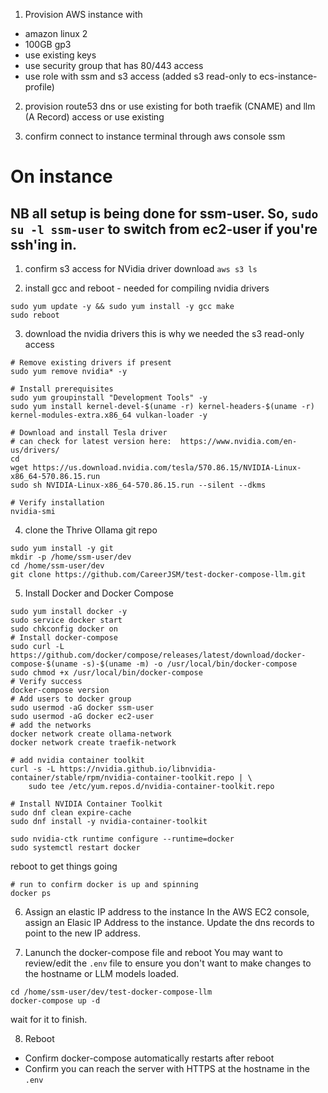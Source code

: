 1. Provision AWS instance with

- amazon linux 2
- 100GB gp3
- use existing keys
- use security group that has 80/443 access
- use role with ssm and s3 access (added s3 read-only to ecs-instance-profile)

2. provision route53 dns or use existing for both traefik (CNAME) and llm (A Record) access or use existing

3. confirm connect to instance terminal through aws console ssm

# On instance

## NB all setup is being done for ssm-user. So, `sudo su -l ssm-user` to switch from ec2-user if you're ssh'ing in.

1. confirm s3 access for NVidia driver download
   `aws s3 ls`

2. install gcc and reboot - needed for compiling nvidia drivers

```
sudo yum update -y && sudo yum install -y gcc make
sudo reboot
```

3. download the nvidia drivers
   this is why we needed the s3 read-only access

```
# Remove existing drivers if present
sudo yum remove nvidia* -y

# Install prerequisites
sudo yum groupinstall "Development Tools" -y
sudo yum install kernel-devel-$(uname -r) kernel-headers-$(uname -r)  kernel-modules-extra.x86_64 vulkan-loader -y

# Download and install Tesla driver
# can check for latest version here:  https://www.nvidia.com/en-us/drivers/
cd
wget https://us.download.nvidia.com/tesla/570.86.15/NVIDIA-Linux-x86_64-570.86.15.run
sudo sh NVIDIA-Linux-x86_64-570.86.15.run --silent --dkms

# Verify installation
nvidia-smi
```

4. clone the Thrive Ollama git repo
```
sudo yum install -y git
mkdir -p /home/ssm-user/dev
cd /home/ssm-user/dev
git clone https://github.com/CareerJSM/test-docker-compose-llm.git
```

5. Install Docker and Docker Compose
```
sudo yum install docker -y
sudo service docker start
sudo chkconfig docker on
# Install docker-compose
sudo curl -L https://github.com/docker/compose/releases/latest/download/docker-compose-$(uname -s)-$(uname -m) -o /usr/local/bin/docker-compose
sudo chmod +x /usr/local/bin/docker-compose
# Verify success
docker-compose version
# Add users to docker group
sudo usermod -aG docker ssm-user
sudo usermod -aG docker ec2-user
# add the networks
docker network create ollama-network
docker network create traefik-network

# add nvidia container toolkit
curl -s -L https://nvidia.github.io/libnvidia-container/stable/rpm/nvidia-container-toolkit.repo | \
    sudo tee /etc/yum.repos.d/nvidia-container-toolkit.repo

# Install NVIDIA Container Toolkit
sudo dnf clean expire-cache
sudo dnf install -y nvidia-container-toolkit
```

```
sudo nvidia-ctk runtime configure --runtime=docker
sudo systemctl restart docker
```
reboot to get things going
```
# run to confirm docker is up and spinning
docker ps
```

6. Assign an elastic IP address to the instance
In the AWS EC2 console, assign an Elasic IP Address to the instance.  Update the dns records to point to the new IP address.

7. Lanunch the docker-compose file and reboot
You may want to review/edit the `.env` file to ensure you don't want to make changes to the hostname or LLM models loaded.
```
cd /home/ssm-user/dev/test-docker-compose-llm
docker-compose up -d
```
wait for it to finish.

8. Reboot
- Confirm docker-compose automatically restarts after reboot
- Confirm you can reach the server with HTTPS at the hostname in the `.env`

